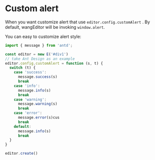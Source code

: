 # Custom alert

When you want customize alert that use `editor.config.customAlert` . By default, wangEditor will be invoking `window.alert`.

You can easy to customize alert style:

```jsx
import { message } from 'antd';

const editor = new E('#div1')
// take Ant Design as an example
editor.config.customAlert = function (s, t) {
  switch (t) {
    case 'success':
      message.success(s)
      break
    case 'info':
      message.info(s)
      break
    case 'warning':
      message.warning(s)
      break
    case 'error':
      message.error(s)cus
      break
    default:
      message.info(s)
      break
  }
}

editor.create()
```